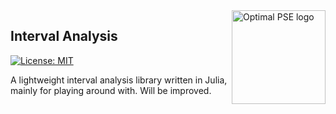 <a href="https://www.imperial.ac.uk/optimisation-and-machine-learning-for-process-engineering/about-us/">
<img src="https://avatars.githubusercontent.com/u/81195336?s=200&v=4" alt="Optimal PSE logo" title="OptimalPSE" align="right" height="150" />
</a>

## Interval Analysis

[![License: MIT](https://img.shields.io/badge/License-MIT-yellow.svg)](https://opensource.org/licenses/MIT) 

A lightweight interval analysis library written in Julia, mainly for playing around with. Will be improved.
